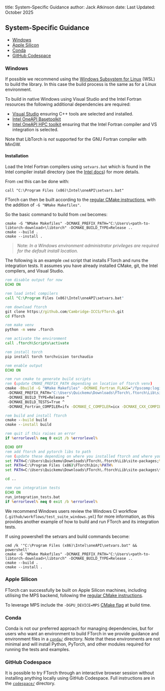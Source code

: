 title: System-Specific Guidance
author: Jack Atkinson
date: Last Updated: October 2025

## System-Specific Guidance

- [Windows](#windows)
- [Apple Silicon](#apple-silicon)
- [Conda](#conda)
- [GitHub Codespace](#github-codespace)

### Windows

If possible we recommend using the [Windows Subsystem for Linux](https://learn.microsoft.com/en-us/windows/wsl/) (WSL) to build
the library. In this case the build process is the same as for a Linux environment.

To build in native Windows using Visual Studio and the Intel Fortran resources the following additional dependencies are required:

* [Visual Studio](https://visualstudio.microsoft.com/) ensuring C++ tools are selected and installed.
* [Intel OneAPI Basetoolkit](https://www.intel.com/content/www/us/en/developer/tools/oneapi/base-toolkit-download.html)
* [Intel OneAPI HPC toolkit](https://www.intel.com/content/www/us/en/developer/tools/oneapi/hpc-toolkit.html) ensuring that the Intel Fortran compiler and VS integration is selected.

Note that LibTorch is _not_ supported for the GNU Fortran compiler with MinGW.

#### Installation

Load the Intel Fortran compilers using `setvars.bat` which is found in the Intel compiler install
directory (see the [Intel
docs](https://www.intel.com/content/www/us/en/docs/oneapi/programming-guide/2023-2/use-the-setvars-script-with-windows.html))
for more details.

From `cmd` this can be done with:
```
call "C:\Program Files (x86)\Intel\oneAPI\setvars.bat"
```

FTorch can then be built according to the [regular CMake instructions](|page|/installation/general.html),
with the addition of `-G "NMake Makefiles"`.

So the basic command to build from `cmd` becomes:
```
cmake -G "NMake Makefiles" -DCMAKE_PREFIX_PATH="C:\Users\<path-to-libtorch-download>\libtorch" -DCMAKE_BUILD_TYPE=Release ..
cmake --build .
cmake --install .
```

> Note: _In a Windows environment administrator privileges are required for the default install location._


The following is an example `cmd` script that installs FTorch and runs the integration tests. It assumes you have already
installed CMake, git, the Intel compilers, and Visual Studio.

```cmd
rem disable output for now
ECHO ON

rem load intel compilers
call "C:\Program Files (x86)\Intel\oneAPI\setvars.bat"

rem download ftorch
git clone https://github.com/Cambridge-ICCS/FTorch.git
cd FTorch

rem make venv
python -m venv .ftorch

rem activate the environment
call .ftorch\Scripts\activate

rem install torch
pip install torch torchvision torchaudio

rem enable output
ECHO ON

rem run cmake to generate build scripts
rem (update CMAKE_PREFIX_PATH depending on location of ftorch venv)
cmake -Bbuild -G "NMake Makefiles" -DCMAKE_Fortran_FLAGS="/fpscomp:logicals" ^
 -DCMAKE_PREFIX_PATH="C:\Users\Quickemu\Downloads\FTorch\.ftorch\Lib\site-packages" ^
 -DCMAKE_BUILD_TYPE=Release ^
 -DCMAKE_BUILD_TESTS=True ^
 -DCMAKE_Fortran_COMPILER=ifx -DCMAKE_C_COMPILER=icx -DCMAKE_CXX_COMPILER=icx

rem build and install ftorch
cmake --build build
cmake --install build

rem quit if this raises an error
if %errorlevel% neq 0 exit /b %errorlevel%

ECHO OFF
rem add ftorch and pytorch libs to path
rem (update these depending on where you installed ftorch and where you created the venv)
set PATH=C:\Users\Quickemu\Downloads\FTorch\.ftorch\Lib\site-packages;%PATH%
set PATH=C:\Program Files (x86)\FTorch\bin;%PATH%
set PATH=C:\Users\Quickemu\Downloads\FTorch\.ftorch\Lib\site-packages\torch\lib;%PATH%

cd ..

rem run integration tests
ECHO ON
run_integration_tests.bat
if %errorlevel% neq 0 exit /b %errorlevel%
```

We recommend Windows users review the Windows CI workflow (`.github/workflows/test_suite_windows.yml`) for more
information, as this provides another example of how to build and run FTorch and its integration tests.

If using powershell the setvars and build commands become:
```
cmd /k '"C:\Program Files (x86)\Intel\oneAPI\setvars.bat" && powershell'
cmake -G "NMake Makefiles" -DCMAKE_PREFIX_PATH="C:\Users\<path-to-libtorch-download>\libtorch" -DCMAKE_BUILD_TYPE=Release ..
cmake --build .
cmake --install .
```


### Apple Silicon

FTorch can successfully be built on Apple Silicon machines, including utilising the MPS backend,
following the [regular CMake instructions](|page|/installation/general.html).

To leverage MPS include the `-DGPU_DEVICE=MPS`
[CMake flag](|page|/installation/general.html#cmake-build-options) at build time.


### Conda

Conda is not our preferred approach for managing dependencies, but for users who want
an environment to build FTorch in we provide guidance and environment files in a
[`conda/`](https://github.com/Cambridge-ICCS/FTorch/tree/main/conda) directory.
Note that these environments are not minimal and will install Python, PyTorch,
and other modules required for running the tests and examples.


### GitHub Codespace

It is possible to try FTorch through an interactive browser session without
installing anything locally using GitHub Codespace.
Full instructions are in the
[`codespace/`](https://github.com/Cambridge-ICCS/FTorch/tree/main/codespace) directory.
